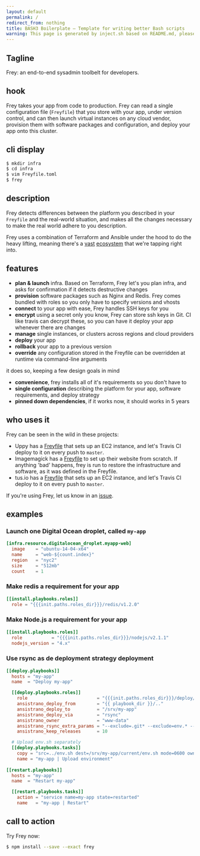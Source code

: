 ```yaml
---
layout: default
permalink: /
redirect_from: nothing
title: BASH3 Boilerplate – Template for writing better Bash scripts
warning: This page is generated by inject.sh based on README.md, please don't edit index.md directly.
---
```


## Tagline

Frey: an end-to-end sysadmin toolbelt for developers.

## hook

Frey takes your app from code to production. Frey can read a single configuration file (`Freyfile`) that you store with your app, under version control, and can then launch virtual instances on any cloud vendor, provision them with software packages and configuration, and deploy your app onto this cluster.

## cli display

```bash
$ mkdir infra
$ cd infra
$ vim Freyfile.toml
$ frey
```

## description

Frey detects differences between the platform you described in your `Freyfile` and the real-world situation, and makes all the changes necessary to make the real world adhere to you description.

Frey uses a combination of Terraform and Ansible under the hood to do the heavy lifting, meaning there's a [vast](http://docs.ansible.com/ansible/list_of_all_modules.html) [ecosystem](https://www.terraform.io/docs/providers/index.html) that we're tapping right into.

## features

- **plan & launch** infra. Based on Terraform, Frey let's you plan infra, and asks for confirmation if it detects destructive changes
- **provision** software packages such as Nginx and Redis. Frey comes bundled with roles so you only have to specify versions and vhosts
- **connect** to your app with ease, Frey handles SSH keys for you
- **encrypt** using a secret only you know, Frey can store ssh keys in Git. CI like travis can decrypt these, so you can have it deploy your app whenever there are changes
- **manage** single instances, or clusters across regions and cloud providers
- **deploy** your app 
- **rollback** your app to a previous version
- **override** any configuration stored in the Freyfile can be overridden at runtime via command-line arguments

it does so, keeping a few design goals in mind

- **convenience**, frey installs all of it's requirements so you don't have to
- **single configuration** describing the platform for your app, software requirements, and deploy strategy
- **pinned down dependencies**, if it works now, it should works in 5 years

## who uses it

Frey can be seen in the wild in these projects:

 - Uppy has a [Freyfile](https://github.com/transloadit/uppy-server/blob/master/infra/Freyfile.toml)
 that sets up an EC2 instance, and let's Travis CI deploy to it on every push to `master`.
 - Imagemagick has a [Freyfile](https://github.com/transloadit/infra-imagemagick/blob/frey/infra/Freyfile.toml) to set up their website from scratch. If anything 'bad' happens, frey is run to restore the infrastructure and software, as it was defined in the Freyfile.
 - tus.io has a [Freyfile](https://github.com/tus/infra-tusd/blob/frey/infra/Freyfile.toml) 
 that sets up an EC2 instance, and let's Travis CI deploy to it on every push to `master`.

If you're using Frey, let us know in an [issue](https://github.com/kvz/frey/issues/new).

## examples

### Launch one Digital Ocean droplet, called `my-app`

```toml
[infra.resource.digitalocean_droplet.myapp-web]
  image    = "ubuntu-14-04-x64"
  name     = "web-${count.index}"
  region   = "nyc2"
  size     = "512mb"
  count    = 1
```

### Make redis a requirement for your app

```toml
[[install.playbooks.roles]]
  role = "{{{init.paths.roles_dir}}}/redis/v1.2.0"
```

### Make Node.js a requirement for your app

```toml
[[install.playbooks.roles]]
  role           = "{{{init.paths.roles_dir}}}/nodejs/v2.1.1"
  nodejs_version = "4.x"
```

### Use rsync as de deployment strategy deployment

```toml
[[deploy.playbooks]]
  hosts = "my-app"
  name  = "Deploy my-app"

  [[deploy.playbooks.roles]]
    role                          = "{{{init.paths.roles_dir}}}/deploy/v1.4.0"
    ansistrano_deploy_from        = "{{ playbook_dir }}/.."
    ansistrano_deploy_to          = "/srv/my-app"
    ansistrano_deploy_via         = "rsync"
    ansistrano_owner              = "www-data"
    ansistrano_rsync_extra_params = "--exclude=.git* --exclude=env.* --exclude=node_modules"
    ansistrano_keep_releases      = 10

  # Upload env.sh separately
  [[deploy.playbooks.tasks]]
    copy = "src=../env.sh dest=/srv/my-app/current/env.sh mode=0600 owner=root group=root"
    name = "my-app | Upload environment"
    
[[restart.playbooks]]
  hosts = "my-app"
  name  = "Restart my-app"

  [[restart.playbooks.tasks]]
    action = "service name=my-app state=restarted"
    name   = "my-app | Restart"
```

## call to action

Try Frey now:

```bash
$ npm install --save --exact frey
```
